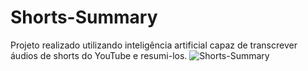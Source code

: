 # Shorts-Summary
Projeto realizado utilizando inteligência artificial capaz de transcrever áudios de shorts do YouTube e resumi-los.
![Shorts-Summary](https://github.com/hemilyb/Shorts-Summary/assets/140456152/ada102ee-8486-4cd4-9255-72b6c4719a87)
